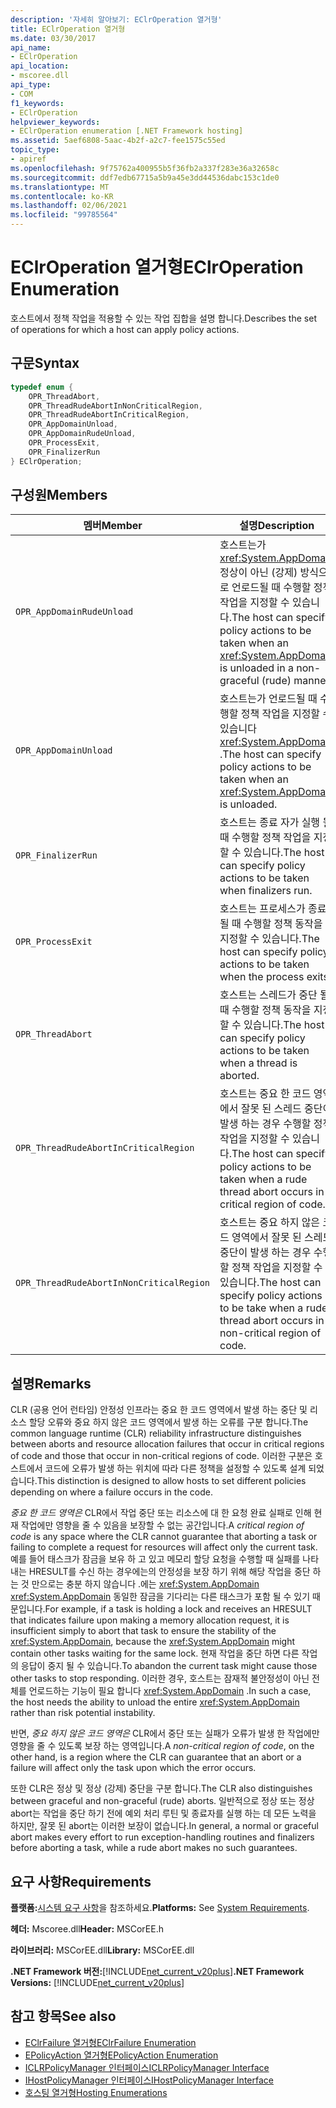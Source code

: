 ```yaml
---
description: '자세히 알아보기: EClrOperation 열거형'
title: EClrOperation 열거형
ms.date: 03/30/2017
api_name:
- EClrOperation
api_location:
- mscoree.dll
api_type:
- COM
f1_keywords:
- EClrOperation
helpviewer_keywords:
- EClrOperation enumeration [.NET Framework hosting]
ms.assetid: 5aef6808-5aac-4b2f-a2c7-fee1575c55ed
topic_type:
- apiref
ms.openlocfilehash: 9f75762a400955b5f36fb2a337f283e36a32658c
ms.sourcegitcommit: ddf7edb67715a5b9a45e3dd44536dabc153c1de0
ms.translationtype: MT
ms.contentlocale: ko-KR
ms.lasthandoff: 02/06/2021
ms.locfileid: "99785564"
---
```

# <a name="eclroperation-enumeration"></a><span data-ttu-id="e506e-103">EClrOperation 열거형</span><span class="sxs-lookup"><span data-stu-id="e506e-103">EClrOperation Enumeration</span></span>

<span data-ttu-id="e506e-104">호스트에서 정책 작업을 적용할 수 있는 작업 집합을 설명 합니다.</span><span class="sxs-lookup"><span data-stu-id="e506e-104">Describes the set of operations for which a host can apply policy actions.</span></span>  
  
## <a name="syntax"></a><span data-ttu-id="e506e-105">구문</span><span class="sxs-lookup"><span data-stu-id="e506e-105">Syntax</span></span>  
  
```cpp  
typedef enum {  
    OPR_ThreadAbort,  
    OPR_ThreadRudeAbortInNonCriticalRegion,  
    OPR_ThreadRudeAbortInCriticalRegion,  
    OPR_AppDomainUnload,  
    OPR_AppDomainRudeUnload,  
    OPR_ProcessExit,  
    OPR_FinalizerRun  
} EClrOperation;  
```  
  
## <a name="members"></a><span data-ttu-id="e506e-106">구성원</span><span class="sxs-lookup"><span data-stu-id="e506e-106">Members</span></span>  
  
|<span data-ttu-id="e506e-107">멤버</span><span class="sxs-lookup"><span data-stu-id="e506e-107">Member</span></span>|<span data-ttu-id="e506e-108">설명</span><span class="sxs-lookup"><span data-stu-id="e506e-108">Description</span></span>|  
|------------|-----------------|  
|`OPR_AppDomainRudeUnload`|<span data-ttu-id="e506e-109">호스트는가 <xref:System.AppDomain> 정상이 아닌 (강제) 방식으로 언로드될 때 수행할 정책 작업을 지정할 수 있습니다.</span><span class="sxs-lookup"><span data-stu-id="e506e-109">The host can specify policy actions to be taken when an <xref:System.AppDomain> is unloaded in a non-graceful (rude) manner.</span></span>|  
|`OPR_AppDomainUnload`|<span data-ttu-id="e506e-110">호스트는가 언로드될 때 수행할 정책 작업을 지정할 수 있습니다 <xref:System.AppDomain> .</span><span class="sxs-lookup"><span data-stu-id="e506e-110">The host can specify policy actions to be taken when an <xref:System.AppDomain> is unloaded.</span></span>|  
|`OPR_FinalizerRun`|<span data-ttu-id="e506e-111">호스트는 종료 자가 실행 될 때 수행할 정책 작업을 지정할 수 있습니다.</span><span class="sxs-lookup"><span data-stu-id="e506e-111">The host can specify policy actions to be taken when finalizers run.</span></span>|  
|`OPR_ProcessExit`|<span data-ttu-id="e506e-112">호스트는 프로세스가 종료 될 때 수행할 정책 동작을 지정할 수 있습니다.</span><span class="sxs-lookup"><span data-stu-id="e506e-112">The host can specify policy actions to be taken when the process exits.</span></span>|  
|`OPR_ThreadAbort`|<span data-ttu-id="e506e-113">호스트는 스레드가 중단 될 때 수행할 정책 동작을 지정할 수 있습니다.</span><span class="sxs-lookup"><span data-stu-id="e506e-113">The host can specify policy actions to be taken when a thread is aborted.</span></span>|  
|`OPR_ThreadRudeAbortInCriticalRegion`|<span data-ttu-id="e506e-114">호스트는 중요 한 코드 영역에서 잘못 된 스레드 중단이 발생 하는 경우 수행할 정책 작업을 지정할 수 있습니다.</span><span class="sxs-lookup"><span data-stu-id="e506e-114">The host can specify policy actions to be taken when a rude thread abort occurs in a critical region of code.</span></span>|  
|`OPR_ThreadRudeAbortInNonCriticalRegion`|<span data-ttu-id="e506e-115">호스트는 중요 하지 않은 코드 영역에서 잘못 된 스레드 중단이 발생 하는 경우 수행할 정책 작업을 지정할 수 있습니다.</span><span class="sxs-lookup"><span data-stu-id="e506e-115">The host can specify policy actions to be take when a rude thread abort occurs in a non-critical region of code.</span></span>|  
  
## <a name="remarks"></a><span data-ttu-id="e506e-116">설명</span><span class="sxs-lookup"><span data-stu-id="e506e-116">Remarks</span></span>  

 <span data-ttu-id="e506e-117">CLR (공용 언어 런타임) 안정성 인프라는 중요 한 코드 영역에서 발생 하는 중단 및 리소스 할당 오류와 중요 하지 않은 코드 영역에서 발생 하는 오류를 구분 합니다.</span><span class="sxs-lookup"><span data-stu-id="e506e-117">The common language runtime (CLR) reliability infrastructure distinguishes between aborts and resource allocation failures that occur in critical regions of code and those that occur in non-critical regions of code.</span></span> <span data-ttu-id="e506e-118">이러한 구분은 호스트에서 코드에 오류가 발생 하는 위치에 따라 다른 정책을 설정할 수 있도록 설계 되었습니다.</span><span class="sxs-lookup"><span data-stu-id="e506e-118">This distinction is designed to allow hosts to set different policies depending on where a failure occurs in the code.</span></span>  
  
 <span data-ttu-id="e506e-119">*중요 한 코드 영역은* CLR에서 작업 중단 또는 리소스에 대 한 요청 완료 실패로 인해 현재 작업에만 영향을 줄 수 있음을 보장할 수 없는 공간입니다.</span><span class="sxs-lookup"><span data-stu-id="e506e-119">A *critical region of code* is any space where the CLR cannot guarantee that aborting a task or failing to complete a request for resources will affect only the current task.</span></span> <span data-ttu-id="e506e-120">예를 들어 태스크가 잠금을 보유 하 고 있고 메모리 할당 요청을 수행할 때 실패를 나타내는 HRESULT를 수신 하는 경우에는의 안정성을 보장 하기 위해 해당 작업을 중단 하는 것 만으로는 충분 하지 않습니다 .에는 <xref:System.AppDomain> <xref:System.AppDomain> 동일한 잠금을 기다리는 다른 태스크가 포함 될 수 있기 때문입니다.</span><span class="sxs-lookup"><span data-stu-id="e506e-120">For example, if a task is holding a lock and receives an HRESULT that indicates failure upon making a memory allocation request, it is insufficient simply to abort that task to ensure the stability of the <xref:System.AppDomain>, because the <xref:System.AppDomain> might contain other tasks waiting for the same lock.</span></span> <span data-ttu-id="e506e-121">현재 작업을 중단 하면 다른 작업의 응답이 중지 될 수 있습니다.</span><span class="sxs-lookup"><span data-stu-id="e506e-121">To abandon the current task might cause those other tasks to stop responding.</span></span> <span data-ttu-id="e506e-122">이러한 경우, 호스트는 잠재적 불안정성이 아닌 전체를 언로드하는 기능이 필요 합니다 <xref:System.AppDomain> .</span><span class="sxs-lookup"><span data-stu-id="e506e-122">In such a case, the host needs the ability to unload the entire <xref:System.AppDomain> rather than risk potential instability.</span></span>  
  
 <span data-ttu-id="e506e-123">반면, *중요 하지 않은 코드 영역은* CLR에서 중단 또는 실패가 오류가 발생 한 작업에만 영향을 줄 수 있도록 보장 하는 영역입니다.</span><span class="sxs-lookup"><span data-stu-id="e506e-123">A *non-critical region of code*, on the other hand, is a region where the CLR can guarantee that an abort or a failure will affect only the task upon which the error occurs.</span></span>  
  
 <span data-ttu-id="e506e-124">또한 CLR은 정상 및 정상 (강제) 중단을 구분 합니다.</span><span class="sxs-lookup"><span data-stu-id="e506e-124">The CLR also distinguishes between graceful and non-graceful (rude) aborts.</span></span> <span data-ttu-id="e506e-125">일반적으로 정상 또는 정상 abort는 작업을 중단 하기 전에 예외 처리 루틴 및 종료자를 실행 하는 데 모든 노력을 하지만, 잘못 된 abort는 이러한 보장이 없습니다.</span><span class="sxs-lookup"><span data-stu-id="e506e-125">In general, a normal or graceful abort makes every effort to run exception-handling routines and finalizers before aborting a task, while a rude abort makes no such guarantees.</span></span>  
  
## <a name="requirements"></a><span data-ttu-id="e506e-126">요구 사항</span><span class="sxs-lookup"><span data-stu-id="e506e-126">Requirements</span></span>  

 <span data-ttu-id="e506e-127">**플랫폼:**[시스템 요구 사항](../../get-started/system-requirements.md)을 참조하세요.</span><span class="sxs-lookup"><span data-stu-id="e506e-127">**Platforms:** See [System Requirements](../../get-started/system-requirements.md).</span></span>  
  
 <span data-ttu-id="e506e-128">**헤더:** Mscoree.dll</span><span class="sxs-lookup"><span data-stu-id="e506e-128">**Header:** MSCorEE.h</span></span>  
  
 <span data-ttu-id="e506e-129">**라이브러리:** MSCorEE.dll</span><span class="sxs-lookup"><span data-stu-id="e506e-129">**Library:** MSCorEE.dll</span></span>  
  
 <span data-ttu-id="e506e-130">**.NET Framework 버전:**[!INCLUDE[net_current_v20plus](../../../../includes/net-current-v20plus-md.md)]</span><span class="sxs-lookup"><span data-stu-id="e506e-130">**.NET Framework Versions:** [!INCLUDE[net_current_v20plus](../../../../includes/net-current-v20plus-md.md)]</span></span>  
  
## <a name="see-also"></a><span data-ttu-id="e506e-131">참고 항목</span><span class="sxs-lookup"><span data-stu-id="e506e-131">See also</span></span>

- [<span data-ttu-id="e506e-132">EClrFailure 열거형</span><span class="sxs-lookup"><span data-stu-id="e506e-132">EClrFailure Enumeration</span></span>](eclrfailure-enumeration.md)
- [<span data-ttu-id="e506e-133">EPolicyAction 열거형</span><span class="sxs-lookup"><span data-stu-id="e506e-133">EPolicyAction Enumeration</span></span>](epolicyaction-enumeration.md)
- [<span data-ttu-id="e506e-134">ICLRPolicyManager 인터페이스</span><span class="sxs-lookup"><span data-stu-id="e506e-134">ICLRPolicyManager Interface</span></span>](iclrpolicymanager-interface.md)
- [<span data-ttu-id="e506e-135">IHostPolicyManager 인터페이스</span><span class="sxs-lookup"><span data-stu-id="e506e-135">IHostPolicyManager Interface</span></span>](ihostpolicymanager-interface.md)
- [<span data-ttu-id="e506e-136">호스팅 열거형</span><span class="sxs-lookup"><span data-stu-id="e506e-136">Hosting Enumerations</span></span>](hosting-enumerations.md)
